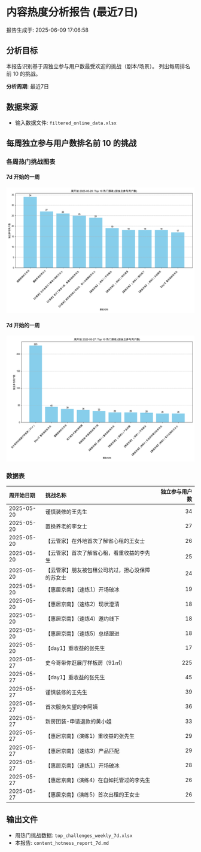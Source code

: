 # 内容热度分析报告 (最近7日)

报告生成于: 2025-06-09 17:06:58

## 分析目标
本报告识别基于周独立参与用户数最受欢迎的挑战（剧本/场景）。
列出每周排名前 10 的挑战。

**分析周期**: 最近7日

## 数据来源
- 输入数据文件: `filtered_online_data.xlsx`

## 每周独立参与用户数排名前 10 的挑战
### 各周热门挑战图表

#### 7d 开始的一周
![7d 热门挑战](top_challenges_week_2025-05-20_7d.png)

#### 7d 开始的一周
![7d 热门挑战](top_challenges_week_2025-05-27_7d.png)

### 数据表
| 周开始日期   | 挑战名称                                         |   独立参与用户数 |
|:-------------|:-------------------------------------------------|-----------------:|
| 2025-05-20   | 谨慎装修的王先生                                 |               34 |
| 2025-05-20   | 置换养老的李女士                                 |               27 |
| 2025-05-20   | 【云管家】在外地首次了解省心租的王女士           |               26 |
| 2025-05-20   | 【云管家】首次了解省心租，看重收益的李先生       |               25 |
| 2025-05-20   | 【云管家】朋友被包租公司坑过，担心没保障的苏女士 |               24 |
| 2025-05-20   | 【惠居京南】（速练1）开场破冰                    |               19 |
| 2025-05-20   | 【惠居京南】（速练2）现状澄清                    |               18 |
| 2025-05-20   | 【惠居京南】（速练4）邀约线下                    |               18 |
| 2025-05-20   | 【惠居京南】（速练5）总结跟进                    |               18 |
| 2025-05-20   | 【day1】重收益的张先生                           |               17 |
| 2025-05-27   | 史今哥带你逛展厅样板房（91㎡）                   |              225 |
| 2025-05-27   | 【day1】重收益的张先生                           |               45 |
| 2025-05-27   | 谨慎装修的王先生                                 |               39 |
| 2025-05-27   | 首次服务失望的李阿姨                             |               36 |
| 2025-05-27   | 新房团装-申请退款的黄小姐                        |               33 |
| 2025-05-27   | 【惠居京南】(演练1）重收益的张先生               |               29 |
| 2025-05-27   | 【惠居京南】（速练3）产品匹配                    |               29 |
| 2025-05-27   | 【惠居京南】（速练1）开场破冰                    |               28 |
| 2025-05-27   | 【惠居京南】(演练4）在自如托管过的李先生         |               26 |
| 2025-05-27   | 【惠居京南】(演练5）首次出租的王女士             |               26 |

## 输出文件
- 周热门挑战数据: `top_challenges_weekly_7d.xlsx`
- 本报告: `content_hotness_report_7d.md`
